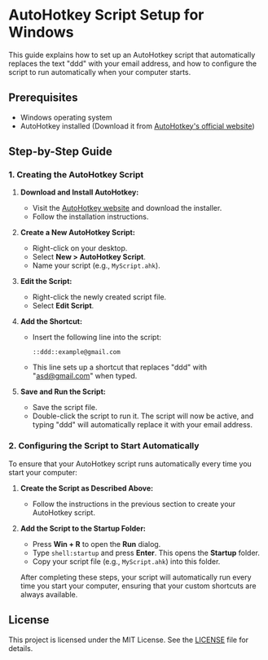 # AutoHotkey Script Setup for Windows

This guide explains how to set up an AutoHotkey script that automatically replaces the text "ddd" with your email address, and how to configure the script to run automatically when your computer starts.

## Prerequisites

- Windows operating system
- AutoHotkey installed (Download it from [AutoHotkey's official website](https://www.autohotkey.com/))

## Step-by-Step Guide

### 1. Creating the AutoHotkey Script

1. **Download and Install AutoHotkey:**
   - Visit the [AutoHotkey website](https://www.autohotkey.com/) and download the installer.
   - Follow the installation instructions.

2. **Create a New AutoHotkey Script:**
   - Right-click on your desktop.
   - Select **New > AutoHotkey Script**.
   - Name your script (e.g., `MyScript.ahk`).

3. **Edit the Script:**
   - Right-click the newly created script file.
   - Select **Edit Script**.

4. **Add the Shortcut:**
   - Insert the following line into the script:
     ```ahk
     ::ddd::example@gmail.com
     ```
   - This line sets up a shortcut that replaces "ddd" with "asd@gmail.com" when typed.

5. **Save and Run the Script:**
   - Save the script file.
   - Double-click the script to run it. The script will now be active, and typing "ddd" will automatically replace it with your email address.

### 2. Configuring the Script to Start Automatically

To ensure that your AutoHotkey script runs automatically every time you start your computer:

1. **Create the Script as Described Above:**
   - Follow the instructions in the previous section to create your AutoHotkey script.

2. **Add the Script to the Startup Folder:**
   - Press **Win + R** to open the **Run** dialog.
   - Type `shell:startup` and press **Enter**. This opens the **Startup** folder.
   - Copy your script file (e.g., `MyScript.ahk`) into this folder.

   After completing these steps, your script will automatically run every time you start your computer, ensuring that your custom shortcuts are always available.

## License

This project is licensed under the MIT License. See the [LICENSE](LICENSE) file for details.

